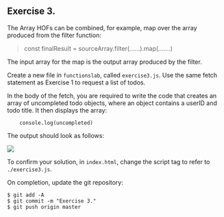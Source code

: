 ## Exercise 3.

The Array HOFs can be combined, for example, map over the array produced from the filter function:

> const finalResult = sourceArray.filter(......).map(.......)

The input array for the map is the output array produced by the filter.

Create a new file in `functionslab`, called `exercise3.js`. Use the same fetch statement as Exercise 1 to request a list of todos.

In the body of the fetch, you are required to write the code that creates an array of uncompleted todo objects, where an object contains a userID and todo title. It then displays the array:
~~~
    console.log(uncompleted)
~~~
The output should look as follows:

![][incompleted]

To confirm your solution, in `index.html`, change the script tag to refer to `./exercise3.js`.

On completion, update the git repository:
~~~ 
$ git add -A
$ git commit -m "Exercise 3."
$ git push origin master
~~~

[incompleted]: ./img/incompleted.png
